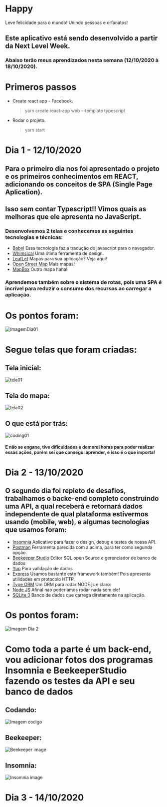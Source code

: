 # Happy
 Leve felicidade para o mundo! Unindo pessoas e orfanatos!

## Este aplicativo está sendo desenvolvido a partir da Next Level Week.
### Abaixo terão meus aprendizados nesta semana (12/10/2020 à 18/10/2020).

# Primeros passos
- Create react app - Facebook.
    > yarn create react-app web --template typescript
- Rodar o projeto.
    > yarn start

# Dia 1 - 12/10/2020

## Para o primeiro dia nos foi apresentado o projeto e os primeiros conhecimentos em REACT, adicionando os conceitos de SPA (Single Page Aplication).
## Isso sem contar Typescript!! Vimos quais as melhoras que ele apresenta no JavaScript.
### Desenvolvemos 2 telas e conhecemos as seguintes tecnologias e técnicas:

- [Babel](https://babeljs.io/)
Essa tecnologia faz a tradução do javascript para o navegador.
- [Whimsical](https://whimsical.com/)
Uma ótima ferramenta de design.
- [LeafLet](https://leafletjs.com/)
Mapas para sua aplicação? Veja aqui!
- [Open Street Map](https://www.openstreetmap.org/)
Mais mapas!
- [MapBox](https://www.mapbox.com/)
Outro mapa haha!

### Aprendemos também sobre o sistema de rotas, pois uma SPA é incrível para reduzir o consumo dos recursos ao carregar a aplicação.

# Os pontos foram:

![ImagemDia01](./readmePhotos/dia01.PNG)

# Segue telas que foram criadas:

## Tela inicial:
![tela01](./readmePhotos/tela01.png)
## Tela do mapa:
![tela02](./readmePhotos/tela02.png)
## O que está por trás:
![coding01](./readmePhotos/coding01.png)

#### E não se engane, tive dificuldades e demorei horas para poder realizar essas ações, porém sei que consegui aprender, e isso é o que importa!

# Dia 2 - 13/10/2020

## O segundo dia foi repleto de desafios, trabalhamos o backe-end completo construindo uma API, a qual receberá e retornará dados independente de qual plataforma estivermos usando (mobile, web), e algumas tecnologias que usamos foram:

- [Insomnia](https://insomnia.rest/)
Aplicativo para fazer o design, debug e testes de nossa API.
- [Postman](https://www.postman.com/)
Ferramenta parecida com a acima, para ter como segunda opção.
- [Beekeeper Studio](https://www.beekeeperstudio.io/)
Editor SQL open Source e gerenciador de banco de dados
- [Yup](https://github.com/jquense/yup)
Para validação de dados
- [Express](https://expressjs.com/)
Usamos bastante este framework também! Pois apresenta utilidades em protocolo HTTP.
- [Type ORM](https://typeorm.io/#/)
Um ORM para rodar NODE.js
e claro:
- [Node JS](https://nodejs.org/en/)
Afinal nao poderíamos rodar nada sem ele!
- [SQLite 3](https://sqlite.org/index.html)
Banco de dados que carrega diretamente na aplicação.

# Os pontos foram:

![Imagem Dia 2](./readmePhotos/dia02.png)

# Como toda a parte é um back-end, vou adicionar fotos dos programas Insomnia e BeekeeperStudio fazendo os testes da API e seu banco de dados

## Codando:
![Imagem codigo](./readmePhotos/coding02.png)
## Beekeeper:
![Beekeeper image](./readmePhotos/beekeeper.png)
## Insomnia:
![Insomnia image](./readmePhotos/insomnia.png)


# Dia 3 - 14/10/2020